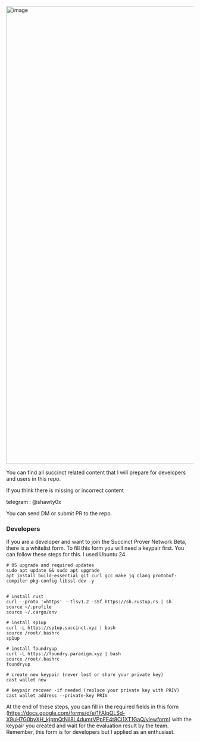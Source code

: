 <img width="1230" alt="image" src="https://github.com/user-attachments/assets/87500afc-f608-40a0-b56a-b0b733c511a9" />


You can find all succinct related content that I will prepare for developers and users in this repo. 

If you think there is missing or incorrect content

telegram : @shawty0x

You can send DM or submit PR to the repo.

### Developers
If you are a developer and want to join the Succinct Prover Network Beta, there is a whitelist form.
To fill this form you will need a keypair first. You can follow these steps for this.
I used Ubuntu 24.

```console
# OS upgrade and required updates
sudo apt update && sudo apt upgrade
apt install build-essential git curl gcc make jq clang protobuf-compiler pkg-config libssl-dev -y


# install rust
curl --proto '=https' --tlsv1.2 -sSf https://sh.rustup.rs | sh
source ~/.profile
source ~/.cargo/env

# install sp1up
curl -L https://sp1up.succinct.xyz | bash
source /root/.bashrc
sp1up

# install foundryup
curl -L https://foundry.paradigm.xyz | bash
source /root/.bashrc
foundryup

# create new keypair (never lost or share your private key)
cast wallet new

# keypair recover -if needed (replace your private key with PRIV)
cast wallet address --private-key PRIV

```

At the end of these steps, you can fill in the required fields in this form (https://docs.google.com/forms/d/e/1FAIpQLSd-X9uH7G0bvXH_kjptnQtNil8L4dumrVPpFE4t8Ci1XT1GaQ/viewform) with the keypair you created and wait for the evaluation result by the team.
Remember, this form is for developers but I applied as an enthusiast.
